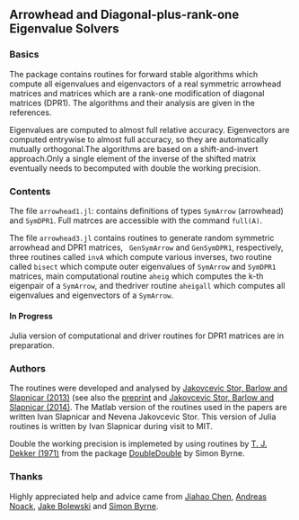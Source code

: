 ## Arrowhead and Diagonal-plus-rank-one Eigenvalue Solvers

### Basics

The package contains routines for forward stable algorithms which compute all eigenvalues and eigenvactors of a real symmetric arrowhead matrices and matrices which are a rank-one modification of diagonal matrices (DPR1). The algorithms and their analysis are given in the references.

Eigenvalues are computed to almost full relative accuracy.  Eigenvectors are computed entrywise to almost full accuracy, so they are automatically mutually orthogonal.The algorithms are based on a shift-and-invert approach.Only a single element of the inverse of the shifted matrix eventually needs to becomputed with double the working precision.


### Contents

The file `arrowhead1.jl`: contains definitions of types `SymArrow` (arrowhead) and `SymDPR1`. Full matrces are accessible with the command `full(A)`.

The file `arrowhead3.jl` contains routines to generate random symmetric arrowhead and DPR1 matrices, ` GenSymArrow` and `GenSymDPR1`, respectively, three routines called `invA` which compute various inverses, two routine called `bisect` which compute outer eigenvalues of `SymArrow` and `SymDPR1` matrices, main computational routine `aheig` which computes the k-th eigenpair of a `SymArrow`, and thedriver routine `aheigall` which computes all eigenvalues and eigenvectors of a `SymArrow`.

#### In Progress

Julia version of computational and driver routines for DPR1 matrices are in preparation.

### Authors

The routines were developed and analysed by [Jakovcevic Stor, Barlow and Slapnicar (2013)][JSB2013] (see also the [preprint][JSB2013a] and [Jakovcevic Stor, Barlow and Slapnicar (2014)][JSB2014]. The Matlab version of the routines used in the papers are written Ivan Slapnicar and Nevena Jakovcevic Stor. This version of Julia routines is written by Ivan Slapnicar during visit to MIT.

Double the working precision is implemeted by using routines by [T. J. Dekker (1971)][dekker1971] from the package [DoubleDouble][byrne2014] by Simon Byrne.

### Thanks

Highly appreciated help and advice came from [Jiahao Chen][jiahao], [Andreas Noack][andreasnoack], [Jake Bolewski][jakebolewski] and [Simon Byrne][simonbyrne].  


[JSB2013]: http://www.sciencedirect.com/science/article/pii/S0024379513006265 "Nevena Jakovcevic Stor, Ivan Slapnicar and Jesse L. Barlow, 'Accurate eigenvalue decomposition of real symmetric arrowhead matrices and applications', Linear Algebra and its Applications, to appear, DOI: 10.1016/j.laa.2013.10.007"

[JSB2013a]: http://arxiv.org/abs/1302.7203 "Nevena Jakovcevic Stor, Ivan Slapnicar and Jesse L. Barlow, 'Accurate eigenvalue decomposition of arrowhead matrices and applications', arXiv:1302.7203v3"

[JSB2014]:#1 "Nevena Jakovcevic Stor, Ivan Slapnicar and Jesse L. Barlow, 'Forward stable eigenvalue decomposition of rank-one modifications of diagonal matrices', submitted"

[dekker1971]: http://link.springer.com/article/10.1007%2FBF01397083  "T.J. Dekker (1971) 'A floating-point technique for extending the available precision', Numerische Mathematik, Volume 18, Issue 3, pp 224-242"

[byrne2014]: https://github.com/simonbyrne/DoubleDouble.jl

[jiahao]: https://github.com/jiahao
[andreasnoack]: https://github.com/andreasnoack
[jakebolewski]: https://github.com/jakebolewski
[simonbyrne]: https://github.com/simonbyrne

